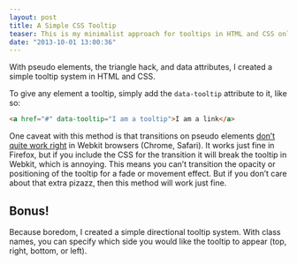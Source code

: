```yaml
---
layout: post
title: A Simple CSS Tooltip
teaser: This is my minimalist approach for tooltips in HTML and CSS only.
date: "2013-10-01 13:00:36"
---
```


With pseudo elements, the triangle hack, and data attributes, I created a simple tooltip system in HTML and CSS.

<div class="codepen">
  <div data-height="380" data-theme-id="23593" data-slug-hash="qzukg" data-default-tab="result" data-user="cbracco" data-embed-version="1" class="codepen"></div>
  <script async src="//assets.codepen.io/assets/embed/ei.js"></script>
</div>

To give any element a tooltip, simply add the `data-tooltip` attribute to it, like so:

```html
<a href="#" data-tooltip="I am a tooltip">I am a link</a>
```

One caveat with this method is that transitions on pseudo elements [don’t quite work right](http://css-tricks.com/transitions-and-animations-on-css-generated-content/) in Webkit browsers (Chrome, Safari). It works just fine in Firefox, but if you include the CSS for the transition it will break the tooltip in Webkit, which is annoying. This means you can’t transition the opacity or positioning of the tooltip for a fade or movement effect. But if you don’t care about that extra pizazz, then this method will work just fine.

## Bonus!

Because boredom, I created a simple directional tooltip system. With class names, you can specify which side you would like the tooltip to appear (top, right, bottom, or left).

<div class="codepen">
  <div data-height="700" data-theme-id="23593" data-slug-hash="nufHz" data-default-tab="result" data-user="cbracco" data-embed-version="1" class="codepen"></div>
  <script async src="//assets.codepen.io/assets/embed/ei.js"></script>
</div>
